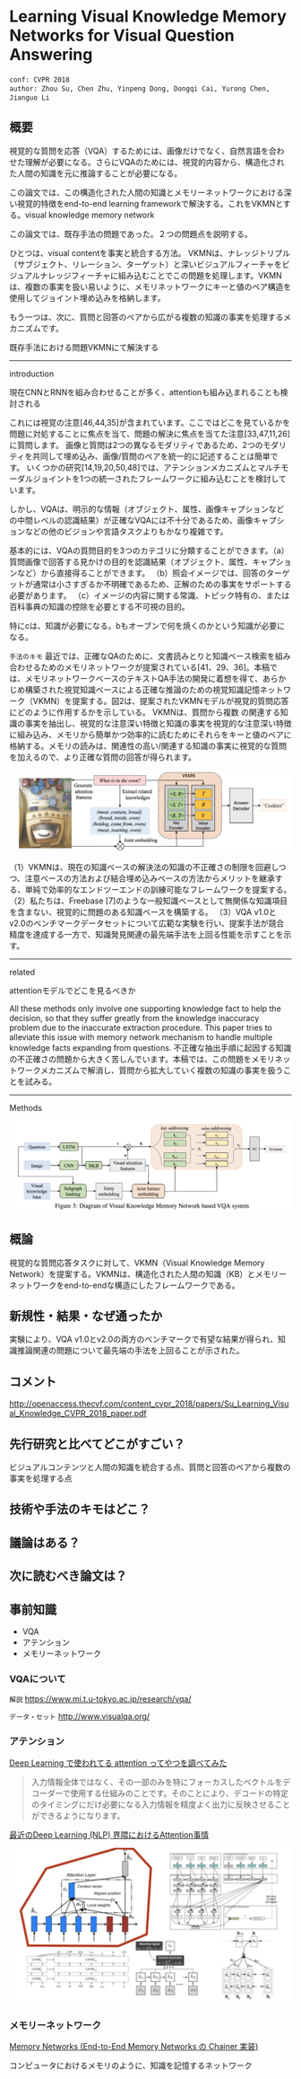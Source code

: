 # Learning Visual Knowledge Memory Networks for Visual Question Answering

```
conf: CVPR 2018
author: Zhou Su, Chen Zhu, Yinpeng Dong, Dongqi Cai, Yurong Chen, Jianguo Li
```

## 概要

視覚的な質問を応答（VQA）するためには、画像だけでなく、自然言語を合わせた理解が必要になる。さらにVQAのためには、視覚的内容から、構造化された人間の知識を元に推論することが必要になる。

この論文では、この構造化された人間の知識とメモリーネットワークにおける深い視覚的特徴をend-to-end learning frameworkで解決する。これをVKMNとする。visual knowledge memory network

この論文では、既存手法の問題であった。２つの問題点を説明する。

ひとつは、visual contentを事実と統合する方法。 VKMNは、ナレッジトリプル（サブジェクト、リレーション、ターゲット）と深いビジュアルフィーチャをビジュアルナレッジフィーチャに組み込むことでこの問題を処理します。VKMNは、複数の事実を扱い易いように、メモリネットワークにキーと値のペア構造を使用してジョイント埋め込みを格納します。

もう一つは、次に、質問と回答のペアから広がる複数の知識の事実を処理するメカニズムです。

既存手法における問題VKMNにて解決する

----

introduction

現在CNNとRNNを組み合わせることが多く、attentionも組み込まれることも検討される

 これには視覚の注意[46,44,35]が含まれています。ここではどこを見ているかを問題に対処することに焦点を当て、問題の解決に焦点を当てた注意[33,47,11,26]に質問します。 画像と質問は2つの異なるモダリティであるため、2つのモダリティを共同して埋め込み、画像/質問のペアを統一的に記述することは簡単です。 いくつかの研究[14,19,20,50,48]では、アテンションメカニズムとマルチモーダルジョイントを1つの統一されたフレームワークに組み込むことを検討しています。


 しかし、VQAは、明示的な情報（オブジェクト、属性、画像キャプションなどの中間レベルの認識結果）が正確なVQAには不十分であるため、画像キャプションなどの他のビジョンや言語タスクよりもかなり複雑です。

 基本的には、VQAの質問目的を3つのカテゴリに分類することができます。（a）質問画像で回答する見かけの目的を認識結果（オブジェクト、属性、キャプションなど）から直接得ることができます。 （b）照会イメージでは、回答のターゲットが通常は小さすぎるか不明確であるため、正解のための事実をサポートする必要があります。 （c）イメージの内容に関する常識、トピック特有の、または百科事典の知識の控除を必要とする不可視の目的。

 特にcは、知識が必要になる。bもオーブンで何を焼くのかという知識が必要になる。


`手法のキモ`
 最近では、正確なQAのために、文書読みとりと知識ベース検索を組み合わせるためのメモリネットワークが提案されている[41、29、36]。本稿では、メモリネットワークベースのテキストQA手法の開発に着想を得て、あらかじめ構築された視覚知識ベースによる正確な推論のための視覚知識記憶ネットワーク（VKMN）を提案する。図2は、提案されたVKMNモデルが視覚的質問応答にどのように作用するかを示している。 VKMNは、質問から複数
 の関連する知識の事実を抽出し、視覚的な注意深い特徴と知識の事実を視覚的な注意深い特徴に組み込み、メモリから簡単かつ効率的に読むためにそれらをキーと値のペアに格納する。メモリの読みは、関連性の高い/関連する知識の事実に視覚的な質問を加えるので、より正確な質問の回答が得られます。

 ![image](./images/VKMN.png)

 （1）VKMNは、現在の知識ベースの解決法の知識の不正確さの制限を回避しつつ、注意ベースの方法および結合埋め込みベースの方法からメリットを継承する、単純で効率的なエンドツーエンドの訓練可能なフレームワークを提案する。 （2）私たちは、Freebase [7]のような一般知識ベースとして無関係な知識項目を含まない、視覚的に問題のある知識ベースを構築する。 （3）VQA v1.0とv2.0のベンチマークデータセットについて広範な実験を行い、提案手法が競合精度を達成する一方で、知識発見関連の最先端手法を上回る性能を示すことを示す。



 --------


 related

 attentionモデルでどこを見るべきか

 All these methods only involve one supporting knowledge fact to help the decision, so that they suffer greatly from the knowledge inaccuracy problem due to the inaccurate extraction procedure. This paper tries to alleviate this issue with memory network mechanism to handle multiple knowledge facts expanding from questions.
不正確な抽出手順に起因する知識の不正確さの問題から大きく苦しんでいます。本稿では、この問題をメモリネットワークメカニズムで解消し、質問から拡大していく複数の知識の事実を扱うことを試みる。


-----------

Methods

![image](./images/Diagram-of-Visual-Knowledge-Memory-Network-based-VQA-system.png)


## 概論
視覚的な質問応答タスクに対して、VKMN（Visual Knowledge Memory Network）を提案する。VKMNは、構造化された人間の知識（KB）とメモリーネットワークをend-to-endな構造にしたフレームワークである。

## 新規性・結果・なぜ通ったか
実験により、VQA v1.0とv2.0の両方のベンチマークで有望な結果が得られ、知識推論関連の問題について最先端の手法を上回ることが示された。

## コメント
http://openaccess.thecvf.com/content_cvpr_2018/papers/Su_Learning_Visual_Knowledge_CVPR_2018_paper.pdf

## 先行研究と比べてどこがすごい？
ビジュアルコンテンツと人間の知識を統合する点、質問と回答のペアから複数の事実を処理する点

## 技術や手法のキモはどこ？

## 議論はある？
## 次に読むべき論文は？


## 事前知識

- VQA
- アテンション
- メモリーネットワーク

### VQAについて
`解説`
https://www.mi.t.u-tokyo.ac.jp/research/vqa/

`データ・セット`
http://www.visualqa.org/


### アテンション

[Deep Learning で使われてる attention ってやつを調べてみた](http://ksksksks2.hatenadiary.jp/entry/20160430/1462028071)

>入力情報全体ではなく、その一部のみを特にフォーカスしたベクトルをデコーダーで使用する仕組みのことです。そのことにより、デコードの特定のタイミングにだけ必要になる入力情報を精度よく出力に反映させることができるようになります。

[最近のDeep Learning (NLP) 界隈におけるAttention事情](https://www.slideshare.net/yutakikuchi927/deep-learning-nlp-attention)

![image](./images/attention.png)

### メモリーネットワーク

[Memory Networks (End-to-End Memory Networks の Chainer 実装)](https://www.slideshare.net/shuyo/memory-networks-endtoend-memory-networks-chainer)

コンピュータにおけるメモリのように、知識を記憶するネットワーク

####
